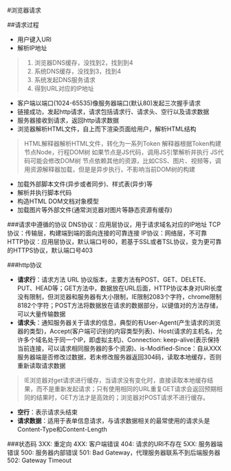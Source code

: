 #浏览器请求

##请求过程

* 用户键入URl
* 解析IP地址

> 1. 浏览器DNS缓存，没找到2，找到到4
> 2. 系统DNS缓存，没找到3，找到4
> 3. 系统发起DNS服务请求
> 4. 得到URL对应的IP地址

* 客户端以端口(1024-65535)像服务器端口(默认80)发起三次握手请求
* 链接成功，发起http请求，请求包括请求行、请求头、空行以及请求数据
* 服务器接收到请求，返回http请求数据
* 浏览器解析HTML文件，自上而下渲染页面给用户，解析HTML结构

>  HTML解释器解析HTML文件，转化为一系列Token
>  解释器根据Token构建节点Node，行程DOM树
>  如果节点是JS代码，调用JS引擎解析并执行
>  JS代码可能会修改DOM树
>  节点依赖其他的资源，比如CSS、图片、视频等，调用资源解释器加载，但是是异步执行，不影响当前DOM树的构建

* 加载外部脚本文件(异步或者同步)、样式表(异步)等
* 解析并执行脚本代码
* 构造HTML DOM文档对象模型
* 加载图片等外部文件(通常浏览器对图片等静态资源有缓存)

###请求中遵循的协议
DNS协议：应用层协议，用于请求域名对应的IP地址
TCP协议：传输层，构建端到端的面向连接的可靠连接
IP协议：网络层，不可靠
HTTP协议：应用层协议，默认端口号80，若基于SSL或者TSL协议，变为更可靠的HTTPS协议，默认端口号403

###http协议

* **请求行**：请求方法 URL 协议版本，主要方法有POST、GET、DELETE、PUT、HEAD等；GET方法中，数据放在URL后面，HTTP协议本身对URl长度没有限制，但浏览器和服务器有大小限制，IE限制2083个字符，chrome限制8182个字符；POST方法将数据放在请求的数据部分，以键值对的方法存储，可以大量传输数据
* **请求头**：通知服务器关于请求的信息，典型的有User-Agent(产生请求的浏览器的类型)，Accept(客户端可识别的内容类型列表)、Host(请求的主机名，允许多个域名处于同一个IP，即虚拟主机)、Connection: keep-alive(表示保持当前连接，可以请求相同服务器的多个资源)、is-Modified-Since：自从XXX服务器端是否修改过数据，若未修改服务器返回304码，读取本地缓存，否则重新读取请求数据

>
>  IE浏览器对get请求进行缓存，当请求没有变化时，直接读取本地缓存结果，而不是重新发起请求；只有使用相同的URL重复GET请求会返回预期相同的结果时，GET方法才是高效的；浏览器对POST请求不进行缓存。


* **空行**：表示请求头结束
* **请求数据**：适用于表单信息请求，与请求数据相关的最常使用的请求头是Content-Type和Content-Length

###状态码
3XX: 重定向
4XX: 客户端错误
404: 请求的URl不存在
5XX: 服务器端错误
500: 服务器内部错误
501: Bad Gateway，代理服务器联系不到后端服务器
502: Gateway Timeout



